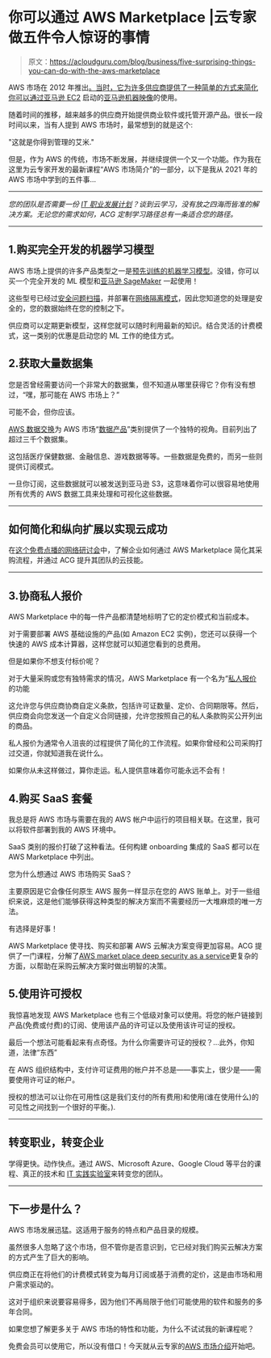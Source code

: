 # 你可以通过 AWS Marketplace |云专家做五件令人惊讶的事情

> 原文：<https://acloudguru.com/blog/business/five-surprising-things-you-can-do-with-the-aws-marketplace>

AWS 市场在 2012 年推出[。当时，它为许多供应商提供了一种简单的方式来简化你可以通过](https://aws.amazon.com/about-aws/whats-new/2012/04/19/introducing-aws-marketplace/)[亚马逊 EC2](https://aws.amazon.com/ec2/) 启动的[亚马逊机器映像](https://docs.aws.amazon.com/AWSEC2/latest/UserGuide/AMIs.html)的使用。

随着时间的推移，越来越多的供应商开始提供商业软件或托管开源产品。很长一段时间以来，当有人提到 AWS 市场时，最常想到的就是这个:

"这就是你得到管理的艾米."

但是，作为 AWS 的传统，市场不断发展，并继续提供一个又一个功能。作为我在这里为云专家开发的最新课程“AWS 市场简介”的一部分，以下是我从 2021 年的 AWS 市场中学到的五件事…

* * *

*您的团队是否需要一份 [IT 职业发展计划](https://acloudguru.com/platform/training-paths)？谈到云学习，没有放之四海而皆准的解决方案。无论您的需求如何，ACG 定制学习路径总有一条适合您的路径。*

* * *

## 1.购买完全开发的机器学习模型

AWS 市场上提供的许多产品类型之一是[预先训练的机器学习模型](https://aws.amazon.com/marketplace/solutions/machine-learning/pre-trained-models)。没错，你可以买一个完全开发的 ML 模型和[亚马逊 SageMaker](https://aws.amazon.com/sagemaker/) 一起使用！

这些型号已经过[安全问题扫描](https://docs.aws.amazon.com/sagemaker/latest/dg/infrastructure-security.html#mkt-container-scan)，并部署在[网络隔离模式](https://docs.aws.amazon.com/sagemaker/latest/dg/mkt-algo-model-internet-free.html)，因此您知道您的处理是安全的，您的数据始终在您的控制之下。

供应商可以定期更新模型，这样您就可以随时利用最新的知识。结合灵活的计费模式，这一类别的优惠是启动您的 ML 工作的绝佳方式。

## 2.获取大量数据集

您是否曾经需要访问一个非常大的数据集，但不知道从哪里获得它？你有没有想过，“嘿，那可能在 AWS 市场上？”

可能不会，但你应该。

[AWS 数据交换](https://aws.amazon.com/data-exchange/)为 AWS 市场“[数据产品](https://aws.amazon.com/marketplace/search/results?category=d5a43d97-558f-4be7-8543-cce265fe6d9d&FULFILLMENT_OPTION_TYPE=DATA_EXCHANGE&filters=FULFILLMENT_OPTION_TYPE)”类别提供了一个独特的视角。目前列出了超过三千个数据集。

这包括医疗保健数据、金融信息、游戏数据等等。一些数据是免费的，而另一些则提供订阅模式。

一旦你订阅，这些数据就可以被发送到亚马逊 S3，这意味着你可以很容易地使用所有优秀的 AWS 数据工具来处理和可视化这些数据。

* * *

## 如何简化和纵向扩展以实现云成功

在[这个免费点播的网络研讨会](https://acloudguru.com/content/streamline-scale-up-for-cloud-success-webinar)中，了解企业如何通过 AWS Marketplace 简化其采购流程，并通过 ACG 提升其团队的云技能。

* * *

## 3.协商私人报价

AWS Marketplace 中的每一件产品都清楚地标明了它的定价模式和当前成本。

对于需要部署 AWS 基础设施的产品(如 Amazon EC2 实例)，您还可以获得一个快速的 AWS 成本计算器，这样您就可以知道您看到的总费用。

但是如果你不想支付标价呢？

对于大量采购或您有独特需求的情况，AWS Marketplace 有一个名为“[私人报价](https://docs.aws.amazon.com/marketplace/latest/buyerguide/buyer-private-offers.html)的功能

这允许您与供应商协商自定义条款，包括许可证数量、定价、合同期限等。然后，供应商会向您发送一个自定义合同链接，允许您按照自己的私人条款购买公开列出的商品。

私人报价为通常令人沮丧的过程提供了简化的工作流程。如果你曾经和公司采购打过交道，你就知道我在说什么。

如果你从未这样做过，算你走运。私人提供意味着你可能永远不会有！

## 4.购买 SaaS 套餐

我总是将 AWS 市场与需要在我的 AWS 帐户中运行的项目相关联。在这里，我可以将软件部署到我的 AWS 环境中。

SaaS 类别的报价打破了这种看法。任何构建 onboarding 集成的 SaaS 都可以在 AWS Marketplace 中列出。

您为什么想通过 AWS 市场购买 SaaS？

主要原因是它会像任何原生 AWS 服务一样显示在您的 AWS 账单上。对于一些组织来说，这是他们能够获得这种类型的解决方案而不需要经历一大堆麻烦的唯一方法。

有选择是好事！

AWS Marketplace 使寻找、购买和部署 AWS 云解决方案变得更加容易。ACG 提供了一门课程，分解了[AWS market place deep security as a service](https://acloudguru.com/course/introduction-to-the-aws-marketplace)更复杂的方面，以帮助在采购云解决方案时做出明智的决策。

## 5.使用许可授权

我惊喜地发现 AWS Marketplace 也有三个低级对象可以使用。将您的帐户链接到产品(免费或付费)的订阅、使用该产品的许可证以及使用该许可证的授权。

最后一个想法可能看起来有点奇怪。为什么你需要许可证的授权？…此外，你知道，法律“东西”

在 AWS 组织结构中，支付许可证费用的帐户并不总是——事实上，很少是——需要使用许可证的帐户。

授权的想法可以让你在可用性(这是我们支付的所有费用)和使用(谁在使用什么)的可见性之间找到一个很好的平衡。).

* * *

## 转变职业，转变企业

学得更快。动作快点。通过 AWS、Microsoft Azure、Google Cloud 等平台的课程、真正的技术和 [IT 实践实验室](https://acloudguru.com/platform/labs)来转变您的团队。

* * *

## 下一步是什么？

AWS 市场发展迅猛。这适用于服务的特点和产品目录的规模。

虽然很多人忽略了这个市场，但不管你是否意识到，它已经对我们购买云解决方案的方式产生了巨大的影响。

供应商正在将他们的计费模式转变为每月订阅或基于消费的定价，这是由市场和用户需求驱动的。

这对于组织来说要容易得多，因为他们不再局限于他们可能使用的软件和服务的多年合同。

如果您想了解更多关于 AWS 市场的特性和功能，为什么不试试我的新课程呢？

免费会员可以使用它，所以没有借口！今天就从云专家的[AWS 市场介绍](https://acloud.guru/overview/introduction-to-the-aws-marketplace)开始吧。